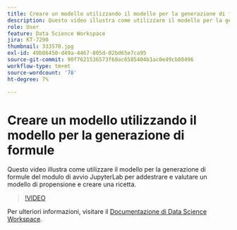 ```yaml
---
title: Creare un modello utilizzando il modello per la generazione di formule
description: Questo video illustra come utilizzare il modello per la generazione di formule del modulo di avvio JupyterLab per addestrare e valutare un modello di propensione e creare una ricetta.
role: User
feature: Data Science Workspace
jira: KT-7290
thumbnail: 333570.jpg
exl-id: 49b86450-d49a-4467-805d-02bd65e7ca95
source-git-commit: 90f7621536573f60ac6585404b1ac0e49cb08496
workflow-type: tm+mt
source-wordcount: '78'
ht-degree: 7%

---
```


# Creare un modello utilizzando il modello per la generazione di formule

Questo video illustra come utilizzare il modello per la generazione di formule del modulo di avvio JupyterLab per addestrare e valutare un modello di propensione e creare una ricetta.

>[!VIDEO](https://video.tv.adobe.com/v/333570?quality=12&learn=on)

Per ulteriori informazioni, visitare il [Documentazione di Data Science Workspace](https://experienceleague.adobe.com/docs/experience-platform/data-science-workspace/home.html?lang=it).